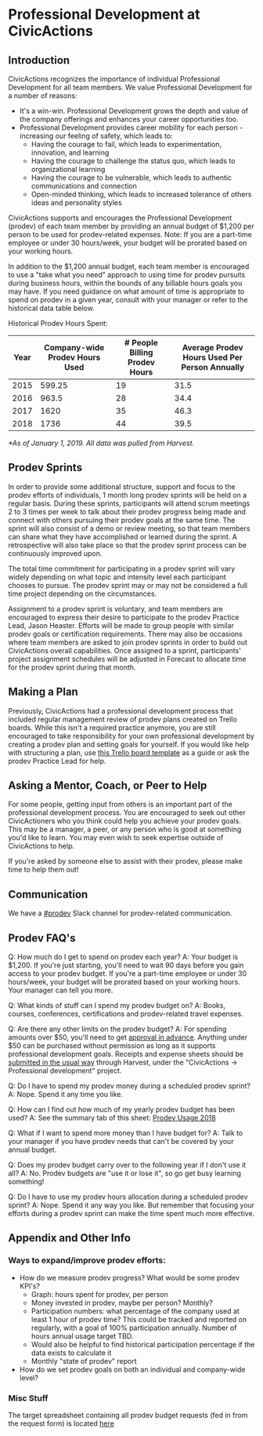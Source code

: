 # Professional Development at CivicActions

## Introduction

CivicActions recognizes the importance of individual Professional Development for all team members. We value Professional Development for a number of reasons:

*   It's a win-win. Professional Development grows the depth and value of the company offerings and enhances your career opportunities too.
*   Professional Development provides career mobility for each person - increasing our feeling of safety, which leads to:
    *   Having the courage to fail, which leads to experimentation, innovation, and learning
    *   Having the courage to challenge the status quo, which leads to organizational learning
    *   Having the courage to be vulnerable, which leads to authentic communications and connection
    *   Open-minded thinking, which leads to increased tolerance of others ideas and personality styles

CivicActions supports and encourages the Professional Development (prodev) of each team member by providing an annual budget of $1,200 per person to be used for prodev-related expenses. Note: If you are a part-time employee or under 30 hours/week, your budget will be prorated based on your working hours.

In addition to the $1,200 annual budget, each team member is encouraged to use a "take what you need" approach to using time for prodev pursuits during business hours, within the bounds of any billable hours goals you may have. If you need guidance on what amount of time is appropriate to spend on prodev in a given year, consult with your manager or refer to the historical data table below.

Historical Prodev Hours Spent:

| Year   | Company-wide Prodev Hours Used | # People Billing Prodev Hours | Average Prodev Hours Used Per Person Annually |
| ------ | ------------------------------ | ----------------------------- | --------------------------------------------- |
| 2015   | 599.25                         | 19                            | 31.5                                          |
| 2016   | 963.5                          | 28                            | 34.4                                          |
| 2017   | 1620                           | 35                            | 46.3                                          |
| 2018   | 1736                           | 44                            | 39.5                                          |

*\*As of January 1, 2019. All data was pulled from Harvest.*

## Prodev Sprints

 In order to provide some additional structure, support and focus to the prodev efforts of individuals, 1 month long prodev sprints will be held on a regular basis. During these sprints, participants will attend scrum meetings 2 to 3 times per week to talk about their prodev progress being made and connect with others pursuing their prodev goals at the same time. The sprint will also consist of a demo or review meeting, so that team members can share what they have accomplished or learned during the sprint. A retrospective will also take place so that the prodev sprint process can be continuously improved upon.

The total time commitment for participating in a prodev sprint will vary widely depending on what topic and intensity level each participant chooses to pursue. The prodev sprint may or may not be considered a full time project depending on the circumstances.

Assignment to a prodev sprint is voluntary, and team members are encouraged to express their desire to participate to the prodev Practice Lead, Jason Heaster. Efforts will be made to group people with similar prodev goals or certification requirements. There may also be occasions where team members are asked to join prodev sprints in order to build out CivicActions overall capabilities. Once assigned to a sprint, participants' project assignment schedules will be adjusted in Forecast to allocate time for the prodev sprint during that month.

## Making a Plan

Previously, CivicActions had a professional development process that included regular management review of prodev plans created on Trello boards. While this isn't a required practice anymore, you are still encouraged to take responsibility for your own professional development by creating a prodev plan and setting goals for yourself. If you would like help with structuring a plan, use [this Trello board template](https://trello.com/b/p7FOD0Ju/template-professional-development-and-community-participation) as a guide or ask the prodev Practice Lead for help.

## Asking a Mentor, Coach, or Peer to Help

For some people, getting input from others is an important part of the professional development process. You are encouraged to seek out other CivicActioners who you think could help you achieve your prodev goals. This may be a manager, a peer, or any person who is good at something you'd like to learn. You may even wish to seek expertise outside of CivicActions to help.

If you're asked by someone else to assist with their prodev, please make time to help them out!

## Communication

We have a [#prodev](https://civicactions.slack.com/messages/prodev) Slack channel for prodev-related communication.

## Prodev FAQ's

Q: How much do I get to spend on prodev each year?
A: Your budget is $1,200. If you're just starting, you'll need to wait 90 days before you gain access to your prodev budget. If you're a part-time employee or under 30 hours/week, your budget will be prorated based on your working hours. Your manager can tell you more.

Q: What kinds of stuff can I spend my prodev budget on?
A: Books, courses, conferences, certifications and prodev-related travel expenses.

Q: Are there any other limits on the prodev budget?
A: For spending amounts over $50, you'll need to get [approval in advance](expenses.md). Anything under $50 can be purchased without permission as long as it supports professional development goals. Receipts and expense sheets should be [submitted in the usual way](../04-how-we-work/tools/harvest.md#tracking-expenses) through Harvest, under the "CivicActions -> Professional development" project.

Q: Do I have to spend my prodev money during a scheduled prodev sprint?
A: Nope. Spend it any time you like.

Q: How can I find out how much of my yearly prodev budget has been used?
A: See the summary tab of this sheet:  [Prodev Usage 2018](https://docs.google.com/spreadsheets/d/1fi1B2Gx37NpBtZxY8yR_J0hfKRxGzMy4vSn764IxTRA/edit#gid=98617197)

Q: What if I want to spend more money than I have budget for?
A: Talk to your manager if you have prodev needs that can't be covered by your annual budget.

Q: Does my prodev budget carry over to the following year if I don't use it all?
A: No. Prodev budgets are "use it or lose it", so go get busy learning something!

Q: Do I have to use my prodev hours allocation during a scheduled prodev sprint?
A: Nope. Spend it any way you like. But remember that focusing your efforts during a prodev sprint can make the time spent much more effective.

## Appendix and Other Info

### Ways to expand/improve prodev efforts:

*   How do we measure prodev progress? What would be some prodev KPI's?
    *   Graph: hours spent for prodev, per person
    *   Money invested in prodev, maybe per person? Monthly?
    *   Participation numbers: what percentage of the company used at least 1 hour of prodev time? This could be tracked and reported on regularly, with a goal of 100% participation annually. Number of hours annual usage target TBD.
    *   Would also be helpful to find historical participation percentage if the data exists to calculate it
    *   Monthly "state of prodev" report
*   How do we set prodev goals on both an individual and company-wide level?

### Misc Stuff

The target spreadsheet containing all prodev budget requests (fed in from the request form) is located [here](https://docs.google.com/spreadsheets/d/1vPhvHskomF7kBHvVw2WljTqel643SJpdNlyWgwKGaQE/edit#gid=1289927279)
